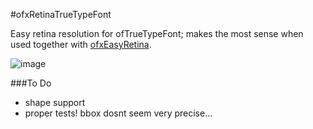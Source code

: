 #ofxRetinaTrueTypeFont


Easy retina resolution for ofTrueTypeFont; makes the most sense when used together with [ofxEasyRetina](https://github.com/armadillu/ofxEasyRetina).

![image](http://farm9.staticflickr.com/8191/8436454940_c99d201f50_c.jpg)

###To Do


- shape support
- proper tests! bbox dosnt seem very precise...


